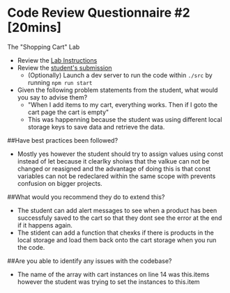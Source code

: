 # Code Review Questionnaire #2 [20mins]

The "Shopping Cart" Lab

- Review the [Lab Instructions](./instructions.md)
- Review the [student's submission](./src)
  - (Optionally) Launch a dev server to run the code within `./src` by running `npm run start`
- Given the following problem statements from the student, what would you say to advise them?
  - "When I add items to my cart, everything works. Then if I goto the cart page the cart is empty"
  - This was happenning because the student was using different local storage keys to save data and retrieve the data.
 



##Have best practices been followed?
- Mostly yes however the student should try to assign values using const instead of let because it clearlky shoiws that the valkue can not be changed or reasigned and the advantage of doing this is that const variables can not be redeclared within the same scope with prevents confusion on bigger projects.


##What would you recommend they do to extend this?
- The student can add alert messages to see when a product has been successfuly saved to the cart so that they dont see the error at the end if it happens again.
- The stident can add a function that chexks if there is products in the local storage and load them back onto the cart storage when you run the code.


##Are you able to identify any issues with the codebase?
- The name of the array with cart instances on line 14 was this.items however the student was trying to set the instances to this.item
